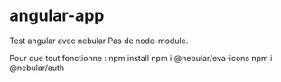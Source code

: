 # angular-app
Test angular avec nebular
Pas de node-module.

Pour que tout fonctionne :
npm install 
npm i @nebular/eva-icons
npm i @nebular/auth
